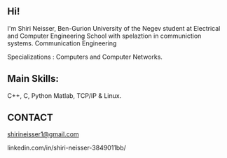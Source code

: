 ## Hi!
I'm Shiri Neisser,
Ben-Gurion University of the Negev student at Electrical and Computer Engineering School  with spelaztion in communiction systems. 
Communication Engineering

Specializations : Computers and Computer Networks.

## Main Skills:
C++, C, Python Matlab, TCP/IP & Linux.

## CONTACT
shirineisser1@gmail.com

linkedin.com/in/shiri-neisser-3849011bb/
